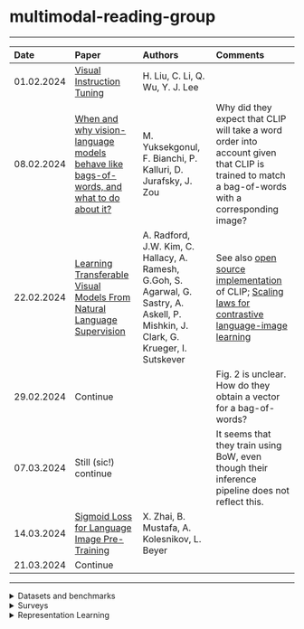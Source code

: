 # multimodal-reading-group

---
| Date | Paper | Authors | Comments |
| :--- | :---- | :------ | :------- |
| <span id="Liu_Visual_Instruction_Tuning"> 01.02.2024 </span> | [Visual Instruction Tuning](https://arxiv.org/abs/2304.08485) | H. Liu, C. Li, Q. Wu, Y. J. Lee ||
| <span id="Yuksekgonul_When_and_Why"> 08.02.2024 </span> | [When and why vision-language models behave like bags-of-words, and what to do about it?](https://arxiv.org/abs/2210.01936) | M. Yuksekgonul, F. Bianchi, P. Kalluri, D. Jurafsky, J. Zou | Why did they expect that CLIP will take a word order into account given that CLIP is trained to match a bag-of-words with a corresponding image? |
| <span id="Radford_Learning_Transferable_Visual"> 22.02.2024 </span> | [Learning Transferable Visual Models From Natural Language Supervision](https://arxiv.org/abs/2103.00020) | A. Radford, J.W. Kim, C. Hallacy, A. Ramesh, G.Goh, S. Agarwal, G. Sastry, A. Askell, P. Mishkin, J. Clark, G. Krueger, I. Sutskever | See also [open source implementation](https://github.com/mlfoundations/open_clip) of CLIP; [Scaling laws for contrastive language-image learning](https://arxiv.org/abs/2212.07143)| 
| 29.02.2024 | Continue | | Fig. 2 is unclear. How do they obtain a vector for a bag-of-words? | 
| 07.03.2024 | Still (sic!) continue | | It seems that they train using BoW, even though their inference pipeline does not reflect this. | 
| <span id="Zhai_Sigmoid_Loss_for"> 14.03.2024 </span> | [Sigmoid Loss for Language Image Pre-Training](https://arxiv.org/abs/2303.15343) | X. Zhai, B. Mustafa, A. Kolesnikov, L. Beyer ||
| 21.03.2024 | Continue | | |
---


<details>
<summary> Datasets and benchmarks </summary>

- Liang et al. [MULTIBENCH: Multiscale Benchmarks for Multimodal Representation Learning](https://github.com/pliang279/MultiBench)
</details>

<details>
<summary> Surveys </summary>

- Liang et al. [Foundations & Trends in Multimodal Machine Learning: Principles, Challenges, and Open Questions](https://arxiv.org/abs/2209.03430)
</details>

<details> 
<summary> Representation Learning </summary>

<details>
<summary> Latent Space Structure </summary>

- Liang et at [Mind the Gap: Understanding the Modality Gap in Multi-modal Contrastive Representation Learning](https://github.com/Weixin-Liang/Modality-Gap)
- <span style="background-color: #006600">  Yuksekgonul et al. [When and why vision-language models behave like bags-of-words, and what to do about it?](#Yuksekgonul_When_and_Why) </span>
</details>

<details>
<summary> Fusion </summary>

- <span style="background-color: #006600"> Liu et al. [Visual Instruction Tuning](#Liu_Visual_Instruction_Tuning) </span>
- <span style="background-color: #006600"> Radford et al. [Learning Transferable Visual Models From Natural Language Supervision](#Radford_Learning_Transferable_Visual) </span>
- <span style="background-color: #006600"> Zhai et al. [Sigmoid Loss for Language Image Pre-Training](#Zhai_Sigmoid_Loss_for) </span>
- Nagrani et al. [Attention Bottlenecks for Multimodal Fusion](https://arxiv.org/pdf/2107.00135.pdf)
- Baevski et al. [data2vec: A General Framework for Self-supervised Learning in Speech, Vision and Language](https://arxiv.org/abs/2202.03555)
- Recasens et al. [Zorro: the masked multimodal transformer](https://arxiv.org/abs/2301.09595)
- Jaegle et al. [Perceiver: General Perception with Iterative Attention](https://arxiv.org/abs/2103.03206)
- Liu et al. [Universal Vision-Language Dense Retrieval: Learning A Unified Representation Space For Multi-Modal Retrieval](https://arxiv.org/abs/2209.00179)
- Kwon et al. [Masked Vision And Language Modeling For Multi-Modal Representation Learning](https://arxiv.org/abs/2208.02131)
- Liang et al. [High-Modality Multimodal Transformer: Quantifying Modality & Interaction Heterogeneity for High-Modality Representation Learning](https://arxiv.org/abs/2203.01311)
- Girdhar et al. [OMNIVORE: A Single Model for Many Visual Modalities](https://facebookresearch.github.io/omnivore/)
- Shvetsova et al. [Everything at Once – Multi-modal Fusion Transformer for Video Retrieval](https://github.com/ninatu/everything_at_once)


</details>

<details>
<summary> Modality Competition. Quantitative Methods of Detection of Suboptimality. </summary>

- Wang et al. [What Makes Training Multi-modal Classification Networks Hard?](https://arxiv.org/abs/1905.12681)
- Wu et al. [Characterizing and Overcoming the Greedy Nature of Learning in Multi-modal Deep Neural Networks](https://arxiv.org/abs/2202.05306)
- Huang et al. [Modality Competition: What Makes Joint Training of Multi-modal Network Fail in Deep Learning? (Provably)](https://arxiv.org/abs/2203.12221)
</details>